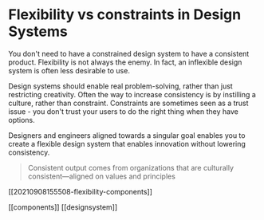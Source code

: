 # Flexibility vs constraints in Design Systems

You don't need to have a constrained design system to have a consistent product. Flexibility is not always the enemy. In fact, an inflexible design system is often less desirable to use.

Design systems should enable real problem-solving, rather than just restricting creativity. Often the way to increase consistency is by instilling a culture, rather than constraint. Constraints are sometimes seen as a trust issue - you don't trust your users to do the right thing when they have options.

Designers and engineers aligned towards a singular goal enables you to create a flexible design system that enables innovation without lowering consistency.

>Consistent output comes from organizations that are culturally consistent—aligned on values and principles

[[20210908155508-flexibility-components]]

[[components]]
[[designsystem]]